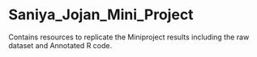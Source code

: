 # Saniya_Jojan_Mini_Project
Contains resources to replicate the Miniproject results including the raw dataset and Annotated R code.
